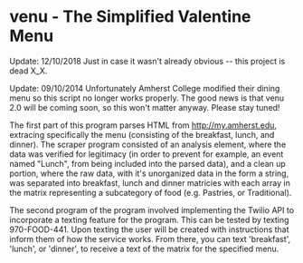 venu - The Simplified Valentine Menu
====

Update: 12/10/2018
Just in case it wasn't already obvious -- this project is dead X_X.

Update: 09/10/2014
  Unfortunately Amherst College modified their dining menu so this script no longer works properly. The good news is that 
  venu 2.0 will be coming soon, so this won't matter anyway. Please stay tuned! 
  
The first part of this program parses HTML from http://my.amherst.edu, extracing specifically the menu
(consisting of the breakfast, lunch, and dinner). The scraper program consisted of an analysis element,
where the data was verified for legitimacy (in order to prevent for example, an event named "Lunch", from
being included into the parsed data), and a clean up portion, where the raw data, with it's unorganized 
data in the form a string, was separated into breakfast, lunch and dinner matricies with each array in
the matrix representing a subcategory of food (e.g. Pastries, or Traditional).

The second program of the program involved implementing the Twilio API to incorporate a texting feature for
the program. This can be tested by texting 970-FOOD-441. Upon texting the user will be created with instructions
that inform them of how the service works. From there, you can text 'breakfast', 'lunch', or 'dinner', to
receive a text of the matrix for the specified menu. 
